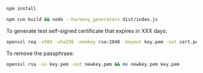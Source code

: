 ```sh
npm install
```
```sh
npm run build && node --harmony_generators dist/index.js
```


To generate test self-signed certificate that expires in XXX days:
```sh
openssl req -x509 -sha256 -newkey rsa:2048 -keyout key.pem -out cert.pem -days XXX
```

To remove the passphrase:
```sh
openssl rsa -in key.pem -out newkey.pem && mv newkey.pem key.pem
```
